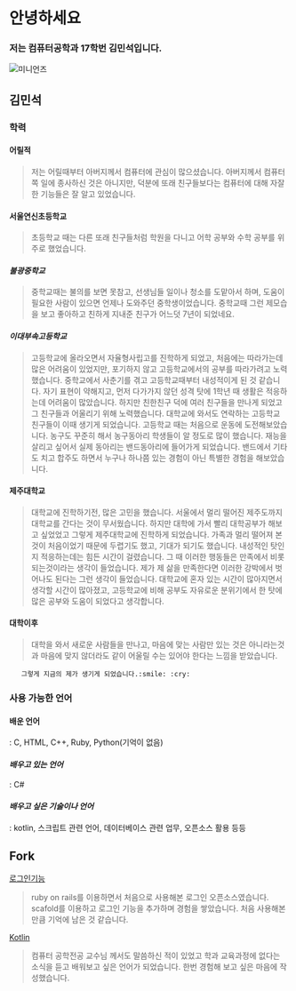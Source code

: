 # 안녕하세요
### 저는 컴퓨터공학과 17학번 김민석입니다.
![미니언즈](https://lh3.googleusercontent.com/GyAU8VM_1MHZxEZAd3Sarc_MtLN0mXP0J8NozZ6yGDY=s492-no)

## 김민석
### 학력
#### 어릴적
> 저는 어릴때부터 아버지께서 컴퓨터에 관심이 많으셨습니다. 
아버지께서 컴퓨터쪽 일에 종사하신 것은 아니지만, 덕분에 또래 친구들보다는 
컴퓨터에 대해 자잘한 기능들은 잘 알고 있었습니다.

#### 서울연신초등학교
> 초등학교 때는 다른 또래 친구들처럼 학원을 다니고 어학 공부와 수학 공부를 위주로 했었습니다.

#### _불광중학교_
> 중학교때는 불의를 보면 못참고, 선생님들 일이나 청소를 도맡아서 하며, 
도움이 필요한 사람이 있으면 언제나 도와주던 중학생이었습니다.
중학교때 그런 제모습을 보고 좋아하고 친하게 지내준 친구가 어느덧
7년이 되었네요.

#### _이대부속고등학교_
> 고등학교에 올라오면서 자율형사립고를 진학하게 되었고, 처음에는 따라가는데 
많은 어려움이 있었지만, 포기하지 않고 고등학교에서의 공부를 따라가려고
노력했습니다. 중학교에서 사춘기를 겪고 고등학교때부터 내성적이게 된 것
같습니다. 자기 표현이 약해지고, 먼저 다가가지 않던 성격 탓에
1학년 때 생활은 적응하는데 어려움이 많았습니다. 
하지만 친한친구 덕에 여러 친구들을 만나게 되었고 그 친구들과
어울리기 위해 노력했습니다. 대학교에 와서도 연락하는 고등학교 친구들이
이때 생기게 되었습니다.
고등학교 때는 처음으로 운동에 도전해보았습니다. 농구도 꾸준히 해서 농구동아리
학생들이 알 정도로 많이 했습니다. 재능을 살리고 싶어서 실제 동아리는 
밴드동아리에 들어가게 되었습니다. 밴드에서 기타도 치고 합주도 하면서 
누구나 하나쯤 있는 경험이 아닌 특별한 경험을 해보았습니다.

#### 제주대학교
> 대학교에 진학하기전, 많은 고민을 했습니다.
서울에서 멀리 떨어진 제주도까지 대학교를 간다는 것이 무서웠습니다.
하지만 대학에 가서 빨리 대학공부가 해보고 싶었었고
그렇게 제주대학교에 진학하게 되었습니다.
가족과 멀리 떨어져 본 것이 처음이었기 때문에 두렵기도 했고, 기대가 되기도 
했습니다. 내성적인 탓인지 적응하는데는 힘든 시간이 걸렸습니다.
그 때 이러한 행동들은 만족에서 비롯되는것이라는 생각이 들었습니다.
제가 제 삶을 만족한다면 이러한 강박에서 벗어나도 된다는 그런 생각이 들었습니다.
대학교에 혼자 있는 시간이 많아지면서 생각할 시간이 많아졌고, 고등학교에 비해
공부도 자유로운 분위기에서 한 탓에 많은 공부와 도움이 되었다고 생각합니다.

#### 대학이후
> 대학을 와서 새로운 사람들을 만나고, 마음에 맞는 사람만 있는 것은 아니라는것과 
마음에 맞지 않더라도 같이 어울릴 수는 있어야 한다는 느낌을 받았습니다.

       그렇게 지금의 제가 생기게 되었습니다.:smile: :cry:

### 사용 가능한 언어
#### 배운 언어
 : C, HTML, C++, Ruby, Python(기억이 없음) 
#### _배우고 있는 언어_
 : C#
#### _배우고 싶은 기술이나 언어_
 : kotlin, 스크립트 관련 언어, 데이터베이스 관련 업무, 오픈소스 활용 등등
## Fork

[로그인기능](https://github.com/kms278711/devise)

> ruby on rails를 이용하면서 처음으로 사용해본 로그인 오픈소스였습니다.
scafold를 이용하고 로그인 기능을 추가하며 경험을 쌓았습니다. 
처음 사용해본만큼 기억에 남은 것 같습니다.

[Kotlin](https://github.com/kms278711/kotlin)
  
> 컴퓨터 공학전공 교수님 께서도 말씀하신 적이 있었고 학과 교육과정에 없다는 
소식을 듣고 배워보고 싶은 언어가 되었습니다. 한번 경험해 보고 싶은 마음에 
작성했습니다.
